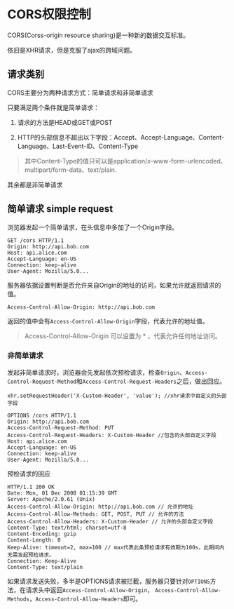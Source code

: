 # CORS权限控制

CORS(Corss-origin resource sharing)是一种新的数据交互标准。

依旧是XHR请求，但是克服了ajax的跨域问题。

## 请求类别

CORS主要分为两种请求方式：简单请求和非简单请求

只要满足两个条件就是简单请求：

1. 请求的方法是HEAD或GET或POST

2. HTTP的头部信息不超出以下字段：Accept、Accept-Language、Content-Language、Last-Event-ID、Content-Type

> 其中Content-Type的值只可以是application/x-www-form-urlencoded、multipart/form-data、text/plain.

其余都是非简单请求


## 简单请求 simple request

浏览器发起一个简单请求，在头信息中多加了一个Origin字段。

    GET /cors HTTP/1.1
    Origin: http://api.bob.com
    Host: api.alice.com
    Accept-Language: en-US
    Connection: keep-alive
    User-Agent: Mozilla/5.0...

服务器依据设置判断是否允许来自Origin的地址的访问，如果允许就返回请求的值。

    Access-Control-Allow-Origin: http://api.bob.com

返回的值中会有`Access-Control-Allow-Origin`字段，代表允许的地址值。

>Access-Control-Allow-Origin 可以设置为 * ，代表允许任何地址访问。

### 非简单请求

发起非简单请求时，浏览器会先发起依次预检请求，检查`Origin`、`Access-Control-Request-Method`和`Access-Control-Request-Headers`之后，做出回应。

    xhr.setRequestHeader('X-Custom-Header', 'value'); //xhr请求中自定义的头部字段

    OPTIONS /cors HTTP/1.1
    Origin: http://api.bob.com
    Access-Control-Request-Method: PUT
    Access-Control-Request-Headers: X-Custom-Header //包含的头部自定义字段
    Host: api.alice.com
    Accept-Language: en-US
    Connection: keep-alive
    User-Agent: Mozilla/5.0...

预检请求的回应

    HTTP/1.1 200 OK
    Date: Mon, 01 Dec 2008 01:15:39 GMT
    Server: Apache/2.0.61 (Unix)
    Access-Control-Allow-Origin: http://api.bob.com // 允许的地址
    Access-Control-Allow-Methods: GET, POST, PUT // 允许的方法
    Access-Control-Allow-Headers: X-Custom-Header // 允许的头部自定义字段
    Content-Type: text/html; charset=utf-8
    Content-Encoding: gzip
    Content-Length: 0
    Keep-Alive: timeout=2, max=100 // max代表此条预检请求有效期为100s，此期间内无需发起预检请求。
    Connection: Keep-Alive
    Content-Type: text/plain


如果请求发送失败，多半是OPTIONS请求被拦截，服务器只要针对`OPTIONS`方法，在请求头中返回`Access-Control-Allow-Origin`，
`Access-Control-Allow-Methods`，`Access-Control-Allow-Headers`即可。


